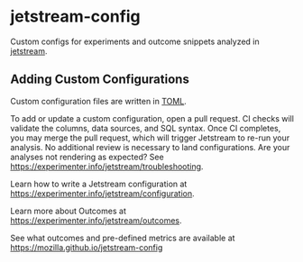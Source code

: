 # jetstream-config

Custom configs for experiments and outcome snippets
analyzed in [jetstream](https://github.com/mozilla/jetstream).

## Adding Custom Configurations

Custom configuration files are written in [TOML](https://toml.io/en/).

To add or update a custom configuration, open a pull request.
CI checks will validate the columns, data sources, and SQL syntax.
Once CI completes, you may merge the pull request, which will trigger Jetstream to re-run your analysis.
No additional review is necessary to land configurations.
Are your analyses not rendering as expected? See https://experimenter.info/jetstream/troubleshooting.

Learn how to write a Jetstream configuration at <https://experimenter.info/jetstream/configuration>.

Learn more about Outcomes at <https://experimenter.info/jetstream/outcomes>.

See what outcomes and pre-defined metrics are available at https://mozilla.github.io/jetstream-config
